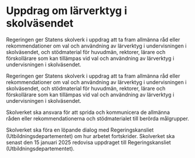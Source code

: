 # Uppdrag om lärverktyg i skolväsendet

Regeringen ger Statens skolverk i uppdrag att ta fram allmänna råd eller rekommendationer om val och användning av lärverktyg i undervisningen i skolväsendet, och stödmaterial för huvudmän, rektorer, lärare och förskollärare som kan tillämpas vid val och användning av lärverktyg i undervisningen i skolväsendet.

Regeringen ger Statens skolverk i uppdrag att ta fram allmänna råd eller rekommendationer om val och användning av lärverktyg i undervisningen i skolväsendet, och stödmaterial för huvudmän, rektorer, lärare och förskollärare som kan tillämpas vid val och användning av lärverktyg i undervisningen i skolväsendet.

Skolverket ska ansvara för att sprida och kommunicera de allmänna råden eller rekommendationerna och stödmaterialet till berörda målgrupper.

Skolverket ska föra en löpande dialog med Regeringskansliet (Utbildningsdepartementet) om hur arbetet fortskrider. Skolverket ska senast den 15 januari 2025 redovisa uppdraget till Regeringskansliet (Utbildningsdepartementet).
